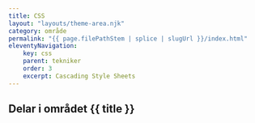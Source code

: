 ```yaml
---
title: CSS
layout: "layouts/theme-area.njk"
category: område
permalink: "{{ page.filePathStem | splice | slugUrl }}/index.html"
eleventyNavigation:
    key: css
    parent: tekniker
    order: 3
    excerpt: Cascading Style Sheets
---
```

## Delar i området {{ title }}